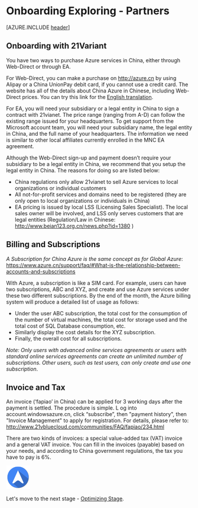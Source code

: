 <properties
	pageTitle="Global Customer Playbook onboarding-explore-partners | Azure"
	description="Global Customer Playbook onboarding-explore-partners"
	services="global-customer-playbook"
	documentationCenter=""
	authors="jtong"
	manager="edwinc"
	editor=""
	tags="global-customer-playbook"/>

<tags
	ms.service="migration-lifecycle-onboarding"
	ms.workload=""
	ms.tgt_pltfrm=""
	ms.devlang="na"
	ms.topic="article"
	ms.date="12/26/2016"
	wacn.date="12/26/2016"
	wacn.lang="en"
	ms.author="jtong"/>


# Onboarding Exploring - Partners

[AZURE.INCLUDE [header](../../../includes/onboarding-explore.md)]

## Onboarding with 21Variant

You have two ways to purchase Azure services in China, either through Web-Direct or through EA.
 
For Web-Direct, you can make a purchase on http://azure.cn by using Alipay or a China UnionPay debit card, if you cannot use a credit card. The website has all of the details about China Azure in Chinese, including Web-Direct prices. 
You can try this link for the [English translation](https://translate.google.com.hk/translate?hl=zh-CN&sl=zh-CN&tl=en&u=https%3A%2F%2Fwww.azure.cn).

For EA, you will need your subsidiary or a legal entity in China to sign a contract with 21vianet. The price range (ranging from A-D) can follow the existing range issued for your headquarters.  To get support from the Microsoft account team, you will need your subsidiary name, the legal entity in China, and the full name of your headquarters. The information we need is similar to other local affiliates currently enrolled in the MNC EA agreement.
 
Although the Web-Direct sign-up and payment doesn’t require your subsidiary to be a legal entity in China, we recommend that you setup the legal entity in China. The reasons for doing so are listed below:
 
- China regulations only allow 21vianet to sell Azure services to local organizations or individual customers
- All not-for-profit services and domains need to be registered (they are only open to local organizations or individuals in China)
- EA pricing is issued by local LSS (Licensing Sales Specialist). The local sales owner will be involved, and LSS only serves customers that are legal entities (Regulation/Law in Chinese: http://www.beian123.org.cn/news.php?id=1380 )

## Billing and Subscriptions

*A Subscription for China Azure is the same concept as for Global Azure*:
https://www.azure.cn/support/faq/#What-is-the-relationship-between-accounts-and-subscriptions

With Azure, a subscription is like a SIM card. For example, users can have two subscriptions, ABC and XYZ, and create and use Azure services under these two different subscriptions. By the end of the month, the Azure billing system will produce a detailed list of usage as follows:

- Under the user ABC subscription, the total cost for the consumption of the number of virtual machines, the total cost for storage used and the total cost of SQL Database consumption, etc.
- Similarly display the cost details for the XYZ subscription.
- Finally, the overall cost for all subscriptions.
 
*Note: Only users with advanced online services agreements or users with standard online services agreements can create an unlimited number of subscriptions. Other users, such as test users, can only create and use one subscription*.

## Invoice and Tax

An invoice (‘fapiao’ in China) can be applied for 3 working days after the payment is settled. The procedure is simple. L og into account.windowsazure.cn, click “subscribe”, then "payment history", then "Invoice Management" to apply for registration. For details, please refer to: http://www.21vbluecloud.com/communities/FAQ/fapiao/234.html
 
There are two kinds of invoices: a special value-added tax (VAT) invoice and a general VAT invoice. You can fill in the invoices (payable) based on your needs, and according to China government regulations, the tax you have to pay is 6%.


![navigation](../../media/navigation.png)

Let's move to the next stage - [Optimizing Stage](/solutions/global-customer/optimizing/explore/policies/).

 
 

